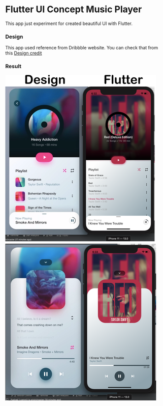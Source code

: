 # Flutter UI Concept Music Player
This app just experiment for created beautiful UI with Flutter.

### Design
This app used reference from Dribbble website. You can check that from this [Design credit](https://dribbble.com/shots/6649063-)

### Result
![Screenshot 1](https://raw.githubusercontent.com/CoderJava/Flutter-UI-Concept-Music-Player/master/screenshots/screenshot_1.png)
